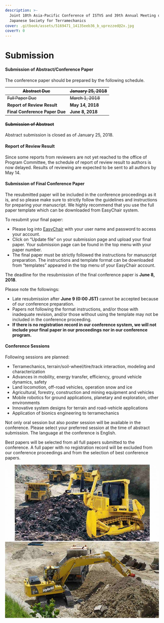 ```yaml
---
description: >-
  Joint 10th Asia-Pacific Conference of ISTVS and 39th Annual Meeting of
  Japanese Society for Terramechanics
cover: .gitbook/assets/5169471_14135eeb36_b_uprezzed@2x.jpg
coverY: 0
---
```


# Submission

#### **Submission of Abstract/Conference Paper**

The conference paper should be prepared by the following schedule.

| ~~Abstract Due~~               | ~~January 25, 2018~~  |
| ------------------------------ | --------------------- |
| ~~Full Paper Due~~             | ~~March 1, 2018~~     |
| **Report of Review Result**    | **May 14, 2018**      |
| **Final Conference Paper Due** | **June 8, 2018**      |

#### ~~**Submission of Abstract**~~

Abstract submission is closed as of January 25, 2018.

#### **Report of Review Result**

Since some reports from reviewers are not yet reached to the office of Program Committee, the schedule of report of review result to authors is now delayed. Results of reviewing are expected to be sent to all authors by May 14.

#### Submission of Final Conference Paper

The resubmitted paper will be included in the conference proceedings as it is, and so please make sure to strictly follow the guidelines and instructions for preparing your manuscript. We highly recommend that you use the full paper template which can be downloaded from EasyChair system.

To resubmit your final paper:

* Please log into [EasyChair](https://easychair.org/) with your user name and password to access your account.
* Click on “Update file” on your submission page and upload your final paper. Your submission page can be found in the top menu with your paper number.
* The final paper must be strictly followed the instructions for manuscript preparation. The instructions and template format can be downloaded from “templates” appeared in the top menu of your EasyChair account.

The deadline for the resubmission of the final conference paper is **June 8, 2018**.

Please note the followings:

* Late resubmission after **June 9 (0:00 JST)** cannot be accepted because of our conference preparation.
* Papers not following the format instructions, and/or those with inadequate revision, and/or those without using the template may not be included in the conference proceeding.
* **If there is no registration record in our conference system, we will not include your final paper in our proceedings nor in our conference program.**

#### **Conference Sessions**

Following sessions are planned:

* Terramechanics, terrain/soil-wheel/tire/track interaction, modeling and characterization
* Advances in mobility, energy transfer, efficiency, ground vehicle dynamics, safety
* Land locomotion, off-road vehicles, operation snow and ice
* Agricultural, forestry, construction and mining equipment and vehicles
* Mobile robotics for ground applications, planetary and exploration, other environments
* Innovative system designs for terrain and road-vehicle applications
* Application of bionics engineering to terramechanics

Not only oral session but also poster session will be available in the conference. Please select your preferred session at the time of abstract submission. The language at the conference is English.

Best papers will be selected from all full papers submitted to the conference.  A full paper with no registration record will be excluded from our conference proceedings and from the selection of best conference papers.

![](<.gitbook/assets/image (1).png>)![](.gitbook/assets/image.png)
